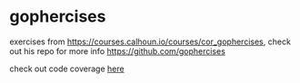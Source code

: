 # gophercises
exercises from https://courses.calhoun.io/courses/cor_gophercises, check out his repo for more info https://github.com/gophercises


check out code coverage [here](https://majewski-piotr.github.io/gophercises/coverage#file1)

